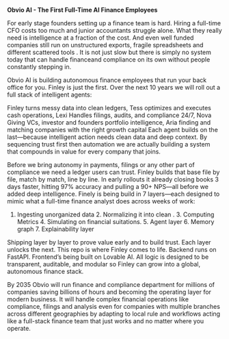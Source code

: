 **Obvio AI - The First Full-Time AI Finance Employees**

For early stage founders setting up a finance team is hard. Hiring a full-time CFO costs too much and junior accountants struggle alone. What they really need is intelligence at a fraction of the cost. And even well funded companies still run on unstructured exports, fragile spreadsheets and different scattered tools . It is not just slow but there is simply no system today that can handle financeand compliance on its own without people constantly stepping in.

Obvio AI is building autonomous finance employees that run your back office for you. Finley is just the first. Over the next 10 years we will roll out a full stack of intelligent agents:

Finley turns messy data into clean ledgers,
Tess optimizes and executes cash operations,
Lexi Handles filings, audits, and compliance 24/7,
Nova Giving VCs, investor and founders portfolio intelligence,
Aria finding and matching companies with the right growth capital
Each agent builds on the last—because intelligent action needs clean data and deep context. By sequencing trust first then automation we are actually building a system that compounds in value for every company that joins.

Before we bring autonomy in payments, filings or any other part of compliance we need a ledger users can trust. Finley builds that base file by file, match by match, line by line. In early rollouts it already closing books 3 days faster, hitting 97% accuracy and pulling a 90+ NPS—all before we added deep intelligence. Finely is being build in 7 layers—each designed to mimic what a full-time finance analyst does across weeks of work:

1. Ingesting unorganized data 2. Normalizing it into clean . 3. Computing Metrics 4. Simulating on financial suitations. 5. Agent layer 6. Memory graph 7. Explainability layer

Shipping layer by layer to prove value early and to build trust. Each layer unlocks the next.
This repo is where Finley comes to life. Backend runs on FastAPI. Frontend’s being built on Lovable AI. All logic is designed to be transparent, auditable, and modular so Finley can grow into a global, autonomous finance stack.

By 2035 Obvio will run finance and compliance department for millions of companies saving billions of hours and becoming the operating layer for modern business. It will handle complex financial operations like compliance, filings and analysis even for companies with multiple branches across different geographies by adapting to local rule and workflows acting like a full-stack finance team that just works and no matter where you operate.


